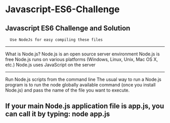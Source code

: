 # Javascript-ES6-Challenge
Javascript ES6 Challenge and Solution
--------------------------------------------------------------------
      Use NodeJs for easy compiling these files
--------------------------------------------------------------------

What is Node.js?
Node.js is an open source server environment
Node.js is free
Node.js runs on various platforms (Windows, Linux, Unix, Mac OS X, etc.)
Node.js uses JavaScript on the server

--------------------------------------------------------------------

Run Node.js scripts from the command line
The usual way to run a Node.js program is to run the node globally available command (once you install Node.js) and pass the name of the file you want to execute.

If your main Node.js application file is app.js, you can call it by typing:
 node app.js
--------------------------------------------------------------------

